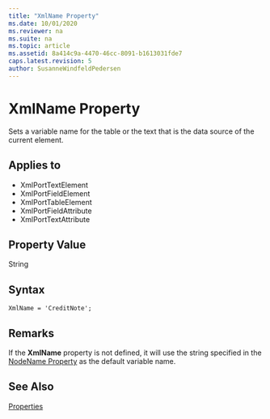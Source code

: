 ```yaml
---
title: "XmlName Property"
ms.date: 10/01/2020
ms.reviewer: na
ms.suite: na
ms.topic: article
ms.assetid: 8a414c9a-4470-46cc-8091-b1613031fde7
caps.latest.revision: 5
author: SusanneWindfeldPedersen
---
```

 
# XmlName Property

Sets a variable name for the table or the text that is the data source of the current element.

## Applies to  

- XmlPortTextElement 
- XmlPortFieldElement 
- XmlPortTableElement
- XmlPortFieldAttribute
- XmlPortTextAttribute

## Property Value

String

## Syntax

```AL
XmlName = 'CreditNote';
```

## Remarks

If the **XmlName** property is not defined, it will use the string specified in the [NodeName Property](devenv-nodename-property.md) as the default variable name.

## See Also  

[Properties](devenv-properties.md)
